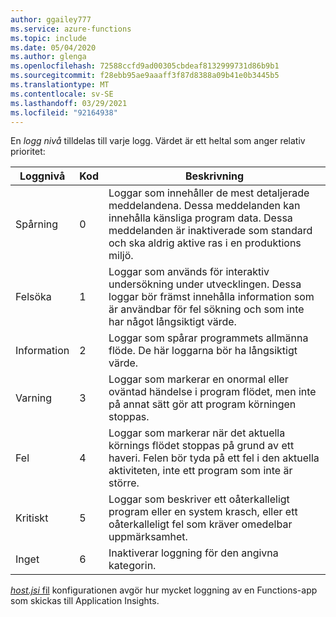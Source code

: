 ```yaml
---
author: ggailey777
ms.service: azure-functions
ms.topic: include
ms.date: 05/04/2020
ms.author: glenga
ms.openlocfilehash: 72588ccfd9ad00305cbdeaf8132999731d86b9b1
ms.sourcegitcommit: f28ebb95ae9aaaff3f87d8388a09b41e0b3445b5
ms.translationtype: MT
ms.contentlocale: sv-SE
ms.lasthandoff: 03/29/2021
ms.locfileid: "92164938"
---
```

En *logg nivå* tilldelas till varje logg. Värdet är ett heltal som anger relativ prioritet:

|Loggnivå    |Kod| Beskrivning |
|------------|---|--------------|
|Spårning       | 0 |Loggar som innehåller de mest detaljerade meddelandena. Dessa meddelanden kan innehålla känsliga program data. Dessa meddelanden är inaktiverade som standard och ska aldrig aktive ras i en produktions miljö.|
|Felsöka       | 1 | Loggar som används för interaktiv undersökning under utvecklingen. Dessa loggar bör främst innehålla information som är användbar för fel sökning och som inte har något långsiktigt värde. |
|Information | 2 | Loggar som spårar programmets allmänna flöde. De här loggarna bör ha långsiktigt värde. |
|Varning     | 3 | Loggar som markerar en onormal eller oväntad händelse i program flödet, men inte på annat sätt gör att program körningen stoppas. |
|Fel       | 4 | Loggar som markerar när det aktuella körnings flödet stoppas på grund av ett haveri. Felen bör tyda på ett fel i den aktuella aktiviteten, inte ett program som inte är större. |
|Kritiskt    | 5 | Loggar som beskriver ett oåterkalleligt program eller en system krasch, eller ett oåterkalleligt fel som kräver omedelbar uppmärksamhet. |
|Inget        | 6 | Inaktiverar loggning för den angivna kategorin. |

[ *host.jsi* fil](../articles/azure-functions/functions-host-json.md) konfigurationen avgör hur mycket loggning av en Functions-app som skickas till Application Insights.  
